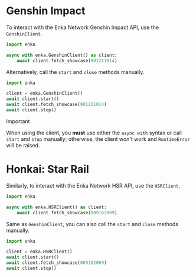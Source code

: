 # Genshin Impact
To interact with the Enka Network Genshin Impact API, use the `GenshinClient`.  
```py
import enka

async with enka.GenshinClient() as client:
    await client.fetch_showcase(901211014)
```
Alternatively, call the `start` and `close` methods manually.
```py
import enka

client = enka.GenshinClient()
await client.start()
await client.fetch_showcase(901211014)
await client.stop()
```
> [!IMPORTANT]  
> When using the client, you **must** use either the `async with` syntax or call `start` and `stop` manually; otherwise, the client won't work and `RuntimeError` will be raised.

# Honkai: Star Rail
Similarly, to interact with the Enka Network HSR API, use the `HSRClient`.
```py
import enka

async with enka.HSRClient() as client:
    await client.fetch_showcase(809162009)
```
Same as `GenshinClient`, you can also call the `start` and `close` methods manually.
```py
import enka

client = enka.HSRClient()
await client.start()
await client.fetch_showcase(809162009)
await client.stop()
```